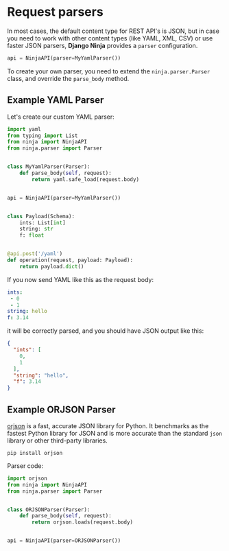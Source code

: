 # Request parsers

In most cases, the default content type for REST API's is JSON, but in case you need to work with
other content types (like YAML, XML, CSV) or use faster JSON parsers, **Django Ninja** provides a `parser` configuration.

```python
api = NinjaAPI(parser=MyYamlParser())
```

To create your own parser, you need to extend the `ninja.parser.Parser` class, and override the `parse_body` method.


## Example YAML Parser

Let's create our custom YAML parser:

```python hl_lines="4 8 9"
import yaml
from typing import List
from ninja import NinjaAPI
from ninja.parser import Parser


class MyYamlParser(Parser):
    def parse_body(self, request):
        return yaml.safe_load(request.body)


api = NinjaAPI(parser=MyYamlParser())


class Payload(Schema):
    ints: List[int]
    string: str
    f: float


@api.post('/yaml')
def operation(request, payload: Payload):
    return payload.dict()


```

If you now send YAML like this as the request body:

```YAML
ints:
 - 0
 - 1
string: hello
f: 3.14
```

it will be correctly parsed, and you should have JSON output like this:


```JSON
{
  "ints": [
    0,
    1
  ],
  "string": "hello",
  "f": 3.14
}
```


## Example ORJSON Parser

[orjson](https://github.com/ijl/orjson#orjson) is a fast, accurate JSON library for Python. It benchmarks as the fastest Python library for JSON and is more accurate than the standard `json` library or other third-party libraries.

```
pip install orjson
```

Parser code:

```python hl_lines="1 8 9"
import orjson
from ninja import NinjaAPI
from ninja.parser import Parser


class ORJSONParser(Parser):
    def parse_body(self, request):
        return orjson.loads(request.body)


api = NinjaAPI(parser=ORJSONParser())
```

